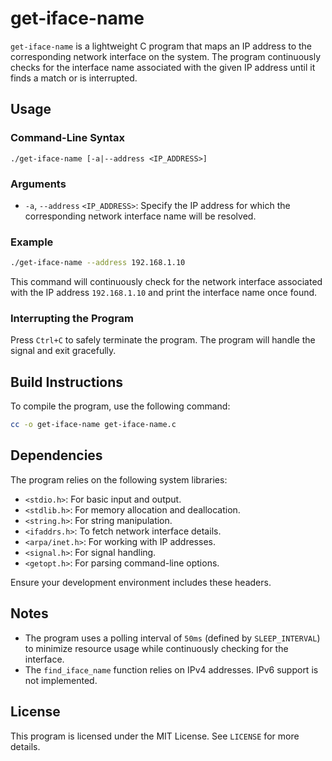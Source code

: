 # get-iface-name

`get-iface-name` is a lightweight C program that maps an IP address to the corresponding network interface on the system. The program continuously checks for the interface name associated with the given IP address until it finds a match or is interrupted.

## Usage

### Command-Line Syntax
```
./get-iface-name [-a|--address <IP_ADDRESS>]
```

### Arguments
- `-a`, `--address` `<IP_ADDRESS>`: Specify the IP address for which the corresponding network interface name will be resolved.

### Example
```bash
./get-iface-name --address 192.168.1.10
```

This command will continuously check for the network interface associated with the IP address `192.168.1.10` and print the interface name once found.

### Interrupting the Program
Press `Ctrl+C` to safely terminate the program. The program will handle the signal and exit gracefully.

## Build Instructions
To compile the program, use the following command:
```bash
cc -o get-iface-name get-iface-name.c
```

## Dependencies
The program relies on the following system libraries:
- `<stdio.h>`: For basic input and output.
- `<stdlib.h>`: For memory allocation and deallocation.
- `<string.h>`: For string manipulation.
- `<ifaddrs.h>`: To fetch network interface details.
- `<arpa/inet.h>`: For working with IP addresses.
- `<signal.h>`: For signal handling.
- `<getopt.h>`: For parsing command-line options.

Ensure your development environment includes these headers.

## Notes
- The program uses a polling interval of `50ms` (defined by `SLEEP_INTERVAL`) to minimize resource usage while continuously checking for the interface.
- The `find_iface_name` function relies on IPv4 addresses. IPv6 support is not implemented.

## License
This program is licensed under the MIT License. See `LICENSE` for more details.
